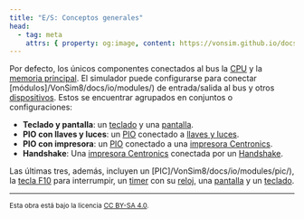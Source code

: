 ```yaml
---
title: "E/S: Conceptos generales"
head:
  - tag: meta
    attrs: { property: og:image, content: https://vonsim.github.io/docs/og/io.png }
---
```


Por defecto, los únicos componentes conectados al bus la [CPU](/VonSim8/docs/cpu/) y la [memoria principal](/VonSim8/docs/memory/). El simulador puede configurarse para conectar [módulos]/VonSim8/docs/io/modules/) de entrada/salida al bus y otros [dispositivos](/VonSim8/docs/io/devices/). Estos se encuentrar agrupados en conjuntos o configuraciones:

- **Teclado y pantalla**: un [teclado](/VonSim8/docs/io/devices/keyboard/) y una [pantalla](/VonSim8/docs/io/devices/screen/).
- **PIO con llaves y luces**: un [PIO](/VonSim8/docs/io/modules/pio/) conectado a [llaves y luces](/VonSim8/docs/io/devices/switches-and-leds/).
- **PIO con impresora**: un [PIO](/VonSim8/docs/io/modules/pio/) conectado a una [impresora Centronics](/VonSim8/docs/io/devices/printer/).
- **Handshake**: Una [impresora Centronics](/VonSim8/docs/io/devices/printer/) conectada por un [Handshake](/VonSim8/docs/io/modules/handshake).

Las últimas tres, además, incluyen un [PIC]/VonSim8/docs/io/modules/pic/), la [tecla F10](/VonSim8/docs/io/devices/f10/) para interrumpir, un [timer](/VonSim8/docs/io/modules/timer/) con su [reloj](/VonSim8/docs/io/devices/clock/), una [pantalla](/VonSim8/docs/io/devices/screen/) y un [teclado](/VonSim8/docs/io/devices/keyboard/).

---

<small>Esta obra está bajo la licencia <a target="_blank" rel="license noopener noreferrer" href="http://creativecommons.org/licenses/by-sa/4.0/">CC BY-SA 4.0</a>.</small>
